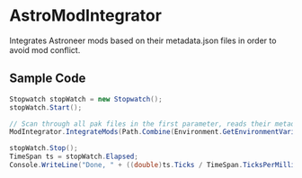 # AstroModIntegrator
Integrates Astroneer mods based on their metadata.json files in order to avoid mod conflict.

## Sample Code
```cs
Stopwatch stopWatch = new Stopwatch();
stopWatch.Start();

// Scan through all pak files in the first parameter, reads their metadata.json file, attaches components to the specified actors as needed from the pak in the second parameter, then saves a new mod called 999-AstroModLoader_P.pak in the first parameter
ModIntegrator.IntegrateMods(Path.Combine(Environment.GetEnvironmentVariable("LocalAppData"), @"Astro\Saved\Paks"), @"C:\Program Files (x86)\Steam\steamapps\common\ASTRONEER\Astro\Content\Paks");

stopWatch.Stop();
TimeSpan ts = stopWatch.Elapsed;
Console.WriteLine("Done, " + ((double)ts.Ticks / TimeSpan.TicksPerMillisecond) + " ms in total");
```